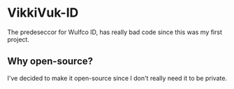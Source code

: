 # VikkiVuk-ID
The predeseccor for Wulfco ID, has really bad code since this was my first project.  

## Why open-source?
I've decided to make it open-source since I don't really need it to be private.

